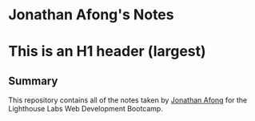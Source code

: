 # Jonathan Afong's Notes
# This is an H1 header (largest)
<!-- ###### This is an H6 header (smallest) -->

## Summary 

This repository contains all of the notes taken by [Jonathan Afong](https://github.com/JAfong560) for the Lighthouse Labs Web Development Bootcamp.